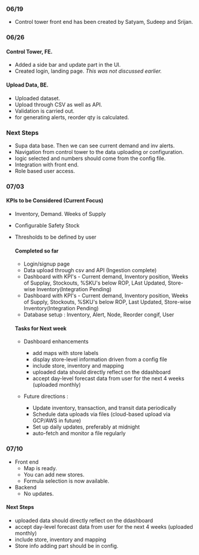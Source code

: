 ### 06/19 
- Control tower front end has been created by Satyam, Sudeep and Srijan.
### 06/26 
#### Control Tower, FE. 
- Added a side bar and update part in the UI.
- Created login, landing page. *This was not discussed earlier.* 
#### Upload Data, BE. 
- Uploaded dataset.
- Upload through CSV as well as API.
- Validation is carried out.
- for generating alerts, reorder qty is calculated.

### Next Steps
- Supa data base. Then we can see current demand and inv alerts.
- Navigation from control tower to the data uploading or configuration.
- logic selected and numbers should come from the config file.
- Integration with front end.
- Role based user access.


### 07/03
#### KPIs to be Considered (Current Focus)
- Inventory, Demand. Weeks of Supply
- Configurable Safety Stock
- Thresholds to be defined by user

  #### Completed so far
  - Login/signup page
  - Data upload through csv and API (Ingestion complete)
  - Dashboard with KPI's - Current demand, Inventory position, Weeks of Supplay, Stockouts, %SKU's below ROP, LAst Updated, Store-wise Inventory(Integration Pending)
  - Dashboard with KPI's - Current demand, Inventory position, Weeks of Supply, Stockouts, %SKU's below ROP, Last Updated, Store-wise Inventory(Integration Pending)
  - Database setup : Inventory, Alert, Node, Reorder congif, User

  #### Tasks for Next week
  - Dashboard enhancements
    - add maps with store labels 
    - display store-level information driven from a config file
    - include store, inventory and mapping
    - uploaded data should directly reflect on the ddashboard
    - accept day-level forecast data from user for the next 4 weeks (uploaded monthly)

  - Future directions :
    - Update inventory, transaction, and transit data periodically
    - Schedule data uploads via files (cloud-based upload via GCP/AWS in future)
    - Set up daily updates, preferably at midnight
    - auto-fetch and monitor a file regularly

### 07/10
- Front end 
    - Map is ready.
    - You can add new stores.
    - Formula selection is now available.
- Backend
    - No updates.
 
#### Next Steps
- uploaded data should directly reflect on the ddashboard
- accept day-level forecast data from user for the next 4 weeks (uploaded monthly)
- include store, inventory and mapping
- Store info adding part should be in config.
